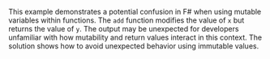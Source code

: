 This example demonstrates a potential confusion in F# when using mutable variables within functions.  The `add` function modifies the value of `x` but returns the value of `y`.  The output may be unexpected for developers unfamiliar with how mutability and return values interact in this context. The solution shows how to avoid unexpected behavior using immutable values.